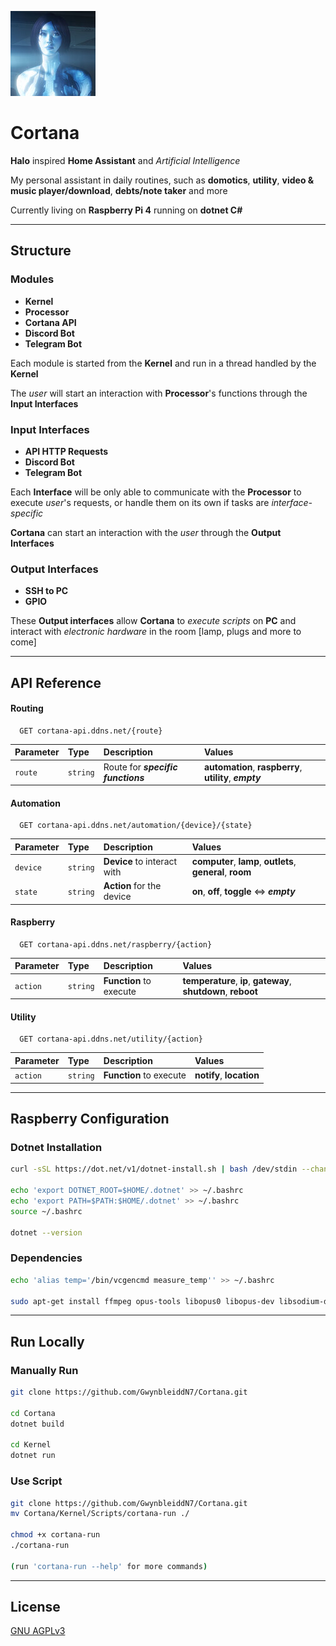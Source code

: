 ![Logo](https://github.com/GwynbleiddN7/Cortana/blob/main/Kernel/Storage/Assets/cortana.jpg)

# Cortana

**Halo** inspired **Home Assistant** and *Artificial Intelligence*

My personal assistant in daily routines, such as **domotics**, **utility**, **video & music player/download**, **debts/note taker** and more

Currently living on **Raspberry Pi 4** running on **dotnet C#**

***
## Structure

### Modules

- **Kernel**
- **Processor**
- **Cortana API**
- **Discord Bot**
- **Telegram Bot**

Each module is started from the **Kernel** and run in a thread handled by the **Kernel**



The *user* will start an interaction with **Processor**'s functions through the **Input Interfaces**

### Input Interfaces

- **API HTTP Requests**
- **Discord Bot** 
- **Telegram Bot**

Each **Interface** will be only able to communicate with the **Processor** to execute *user*'s requests, or handle them on its own if tasks are *interface-specific*


**Cortana** can start an interaction with the *user* through the **Output Interfaces**

### Output Interfaces

- **SSH to PC**
- **GPIO**

These **Output interfaces** allow **Cortana** to *execute scripts* on **PC** and interact with *electronic hardware* in the room [lamp, plugs and more to come]

***

## API Reference

#### Routing

```http
  GET cortana-api.ddns.net/{route}
```

| Parameter | Type     | Description                       |  Values                       |
| :-------- | :------- | :-------------------------------- | :-------------------------------- |
| `route`      | `string` | Route for ***specific functions*** | **automation**, **raspberry**, **utility**, ***empty***  |

#### Automation

```http
  GET cortana-api.ddns.net/automation/{device}/{state}
```

| Parameter | Type     | Description                       |  Values                       |
| :-------- | :------- | :-------------------------------- | :-------------------------------- |
| `device`      | `string` | **Device** to interact with | **computer**, **lamp**, **outlets**, **general**, **room** |
| `state`      | `string` | **Action** for the device | **on**, **off**, **toggle** <=> ***empty***  |

#### Raspberry

```http
  GET cortana-api.ddns.net/raspberry/{action}
```

| Parameter | Type     | Description                       |  Values                       |
| :-------- | :------- | :-------------------------------- | :-------------------------------- |
| `action`      | `string` | **Function** to execute | **temperature**, **ip**, **gateway**, **shutdown**, **reboot**  |

#### Utility

```http
  GET cortana-api.ddns.net/utility/{action}
```

| Parameter | Type     | Description                       |  Values                       |
| :-------- | :------- | :-------------------------------- | :-------------------------------- |
| `action`      | `string` | **Function** to execute | **notify**, **location** |

---

## Raspberry Configuration

### Dotnet Installation
```bash
curl -sSL https://dot.net/v1/dotnet-install.sh | bash /dev/stdin --channel STS

echo 'export DOTNET_ROOT=$HOME/.dotnet' >> ~/.bashrc
echo 'export PATH=$PATH:$HOME/.dotnet' >> ~/.bashrc
source ~/.bashrc

dotnet --version
```

### Dependencies
```bash
echo '﻿alias temp='/bin/vcgencmd measure_temp'' >> ~/.bashrc

sudo apt-get install ffmpeg opus-tools libopus0 libopus-dev libsodium-dev
```
---

## Run Locally

### Manually Run

```bash
git clone https://github.com/GwynbleiddN7/Cortana.git

cd Cortana
dotnet build

cd Kernel
dotnet run
```

### Use Script

```bash
git clone https://github.com/GwynbleiddN7/Cortana.git
mv Cortana/Kernel/Scripts/cortana-run ./

chmod +x cortana-run
./cortana-run 

(run 'cortana-run --help' for more commands)
```
---

## License

[GNU AGPLv3 ](https://choosealicense.com/licenses/agpl-3.0/)

